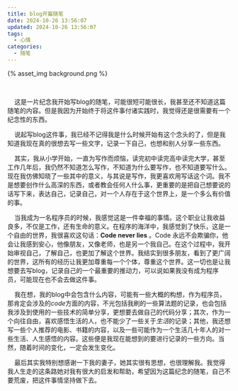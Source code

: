 ```yaml
---
title: blog开篇随笔
date: 2024-10-26 13:56:07
updated: 2024-10-26 13:56:07
tags:
  - 心情
categories:
  - 随笔
---
```


{% asset_img background.png %}

    

    这是一片纪念我开始写blog的随笔，可能很短可能很长，我甚至还不知道这篇随笔的内容。但是我因为开始终于将这件事付诸实践时，我觉得还是很需要有一个纪念性的东西。



    说起写blog这件事，我已经不记得我是什么时候开始有这个念头的了，但是我知道我现在真的很想去写一些文字，记录一下自己，也想和别人分享一些东西。



    其实，我从小学开始，一直为写作而烦恼，读完初中读完高中读完大学，甚至工作几年后，我仍然不知道怎么写作，不知道为什么要写作，也不知道要写什么。现在我仿佛知晓了一些其中的意义，与其说是写作，我更喜欢用写话这个词。我不是想要创作什么高深的东西，或者教会任何人什么事，更重要的是把自己想要说的话写下来，表达自己，记录自己，对一个人存在于这个世界上，是一个多么有价值的事。



    当我成为一名程序员的时候，我感觉这是一件幸福的事情。这个职业让我收益良多，不仅是工作，还有生命的意义。在程序的海洋中，我感觉到了快乐，这是一个自由的世界，我很喜欢这句话：**Code never lies**  。Code 永远不会欺骗你，他会让我感到安心，他像朋友，又像老师，也是另一个我自己。在这个过程中，我开始审视自己，了解自己，也更加了解这个世界。我结实到很多朋友，看到了更广阔的世界，这所有的经历让我更加尊重每一个个体，尊重这个世界。这一切也是让我想要去写blog，记录自己的一个最重要的推动力，可以说如果我没有成为程序员，可能现在也不会去做这件事。



    我在想，我的blog中会包含什么内容，可能有一些大概的构想，作为程序员，那肯定会涉及的*code*方面的内容，不光包括我刷的一些算法题的记录，也会包括我涉及到使用的一些技术的简单分享，更想要去做自己的代码分享；其次，作为一个向往自由，喜欢感悟生活的人，也不能少了一些关于*生活*的记录；其他，我还想写一些个人推荐的电影、书籍的内容，以及一些可能作为一个生活几十年人的对一些生活、人生感悟的内容。这些便是我现在能想到的要进行记录的一些方向。当然，随着时间的变化，一定会发生变化。



    最后其实我特别想感谢一下我的妻子，她其实很有思想，也很理解我。我觉得我人生走的这条路她对我有很大的启发和帮助，希望因为这篇纪念的随笔，自己不要荒废，把这件事情坚持做下去。
